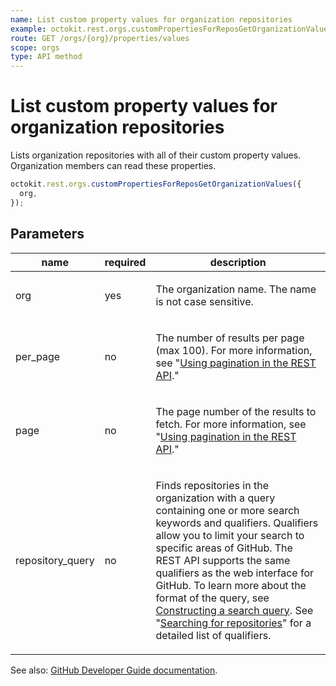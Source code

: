 ```yaml
---
name: List custom property values for organization repositories
example: octokit.rest.orgs.customPropertiesForReposGetOrganizationValues({ org })
route: GET /orgs/{org}/properties/values
scope: orgs
type: API method
---
```


# List custom property values for organization repositories

Lists organization repositories with all of their custom property values.
Organization members can read these properties.

```js
octokit.rest.orgs.customPropertiesForReposGetOrganizationValues({
  org,
});
```

## Parameters

<table>
  <thead>
    <tr>
      <th>name</th>
      <th>required</th>
      <th>description</th>
    </tr>
  </thead>
  <tbody>
    <tr><td>org</td><td>yes</td><td>

The organization name. The name is not case sensitive.

</td></tr>
<tr><td>per_page</td><td>no</td><td>

The number of results per page (max 100). For more information, see "[Using pagination in the REST API](https://docs.github.com/rest/using-the-rest-api/using-pagination-in-the-rest-api)."

</td></tr>
<tr><td>page</td><td>no</td><td>

The page number of the results to fetch. For more information, see "[Using pagination in the REST API](https://docs.github.com/rest/using-the-rest-api/using-pagination-in-the-rest-api)."

</td></tr>
<tr><td>repository_query</td><td>no</td><td>

Finds repositories in the organization with a query containing one or more search keywords and qualifiers. Qualifiers allow you to limit your search to specific areas of GitHub. The REST API supports the same qualifiers as the web interface for GitHub. To learn more about the format of the query, see [Constructing a search query](https://docs.github.com/rest/search/search#constructing-a-search-query). See "[Searching for repositories](https://docs.github.com/articles/searching-for-repositories/)" for a detailed list of qualifiers.

</td></tr>
  </tbody>
</table>

See also: [GitHub Developer Guide documentation](https://docs.github.com/rest/orgs/custom-properties#list-custom-property-values-for-organization-repositories).
